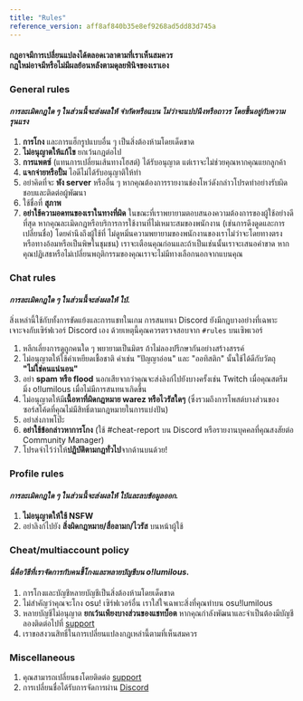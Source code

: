```yaml
---
title: "Rules"
reference_version: aff8af840b35e8ef9268ad5dd83d745a
---
```

<h4 class="cenetered">กฎอาจมีการเปลี่ยนแปลงได้ตลอดเวลาตามที่เราเห็นสมควร<br>กฎใหม่อาจมีหรือไม่มีผลย้อนหลังตามดุลยพินิจของเราเอง</h4>

<h3><i class="game icon"></i> General rules</h3>

#### _การละเมิดกฎใด ๆ ในส่วนนี้จะส่งผลให้ **จำกัดหรือแบน ไม่ว่าจะแปปนึงหรือถาวร** โดยขึ้นอยู่กับความรุนแรง_

1. **การโกง** และการแฮ็กรูปแบบอื่น ๆ เป็นสิ่งต้องห้ามโดยเด็ดขาด
2. **ไม่อนุญาตให้แก้ไข** ยกเว้นกฎต่อไป
3. **การแพตซ์** (แทนการเปลี่ยนเส้นทางโฮสต์) ได้รับอนุญาต แต่เราจะไม่ช่วยคุณหากคุณแยกลูกค้า
4. **แจกจ่ายหรือปั้ม** ไอดีไม่ได้รับอนุญาติให้ทำ
5. อย่าคิดที่จะ **พัง server** หรืออื่น ๆ หากคุณต้องการรายงานช่องโหว่ดังกล่าวโปรดทำอย่างรับผิดชอบและติดต่อผู้พัฒนา
6. ใช้ชื่อที่ **สุภาพ**
7. **อย่าใช้ความอดทนของเราในทางที่ผิด** ในขณะที่เราพยายามตอบสนองความต้องการของผู้ใช้อย่างดีที่สุด หากคุณละเมิดกฎหรือบริการการใช้งานที่ไม่เหมาะสมของพนักงาน (เช่นการดึงดูดและการเปลี่ยนชื่อ) โดยคำนึงถึงผู้ใช้ที่ ไม่ดูหมิ่นความพยายามของพนักงานของเราไม่ว่าจะโดยทางตรงหรือทางอ้อมหรือเป็นพิษในชุมชน) เราจะเตือนคุณก่อนและถ้าเป็นเช่นนั้นเราจะเสนอคำขาด หากคุณปฏิเสธหรือไม่เปลี่ยนพฤติกรรมของคุณเราจะไม่มีทางเลือกนอกจากแบนคุณ

<h3><i class="comment icon"></i> Chat rules</h3>

#### _การละเมิดกฎใด ๆ ในส่วนนี้จะส่งผลให้ **ใบ้**._

สิ่งเหล่านี้ใช้กับทั้งการขัดแย้งและการแชทในเกม การสนทนา Discord ยังมีกฎบางอย่างที่เฉพาะเจาะจงกับเซิร์ฟเวอร์ Discord เอง ด้วยเหตุนี้คุณควรตรวจสอบจาก `#rules` บนเซิพเวอร์

1. หลีกเลี่ยงการดูถูกคนใด ๆ พยายามเป็นมิตร ถ้าไม่ลองปรึกษากันอย่างสร้างสรรค์
2. ไม่อนุญาตให้ใช้คำเหยียดเชื้อชาติ คำเช่น "ปัญญาอ่อน" และ "ออทิสติก" นั้นใช้ได้ดีกับวัตถุ **"ไม่ใช่คนแน่นอน"**
3. อย่า **spam หรือ flood** นอกเสียจากว่าคุณจะส่งลิงก์ไปยังบางครั้งเช่น Twitch เมื่อคุณสตรีมมิ่ง o!lumilous เมื่อไม่มีการสนทนาเกิดขึ้น
4. ไม่อนุญาตให้มี**เนื้อหาที่ผิดกฎหมาย warez หรือไวรัสใดๆ** (ซึ่งรวมถึงการโพสต์บางส่วนของซอร์สโค้ดที่คุณไม่มีสิทธิ์ตามกฎหมายในการแบ่งปัน)
5. อย่าส่งภาพโป๊ะ 
6. **อย่าใช้ข้อกล่าวหาการโกง** (ใช้ #cheat-report บน Discord หรือรายงานบุคคลที่คุณสงสัยต่อ Community Manager)
8. โปรดจำไว้ว่าให้**ปฏิบัติตามกฎทั่วไป**จากด้านบนด้วย!

<h3><i class="user icon"></i> Profile rules</h3>

#### _การละเมิดกฎใด ๆ ในส่วนนี้จะส่งผลให้ **ใบ้และลบข้อมูลออก**._

1. **ไม่อนุญาตให้ใช้ NSFW**
2. อย่าลิงก์ไปยัง **สิ่งผิดกฎหมาย/สื่อลามก/ไวรัส** บนหน้าผู้ใช้

<h3><i class="file text outline icon"></i> Cheat/multiaccount policy</h3>

#### _นี่คือวิธีที่เราจัดการกับคนขี้โกงและหลายบัญชีบน o!lumilous._

1. การโกงและบัญชีหลายบัญชีเป็นสิ่งต้องห้ามโดยเด็ดขาด
2. ไม่สำคัญว่าคุณจะโกง osu! เซิร์ฟเวอร์อื่น เราใส่ใจเฉพาะสิ่งที่คุณทำบน osu!lumilous
3. หลายบัญชีไม่อนุญาต **ยกเว้นเพียงบางส่วนของแชทบ็อต** หากคุณกำลังพัฒนาและจำเป็นต้องมีบัญชี ลองติดต่อไปที่ [support](mailto:osulumilous@protonmail.com)
4. เราขอสงวนสิทธิ์ในการเปลี่ยนแปลงกฎเหล่านี้ตามที่เห็นสมควร

<h3><i class="list layout icon"></i> Miscellaneous</h3>

1. คุณสามารถเปลี่ยนธงโดยติดต่อ [support](mailto:osulumilous@protonmail.com)
2. การเปลี่ยนชื่อได้รับการจัดการผ่าน [Discord](https://discord.gg/eBqCYT8)
